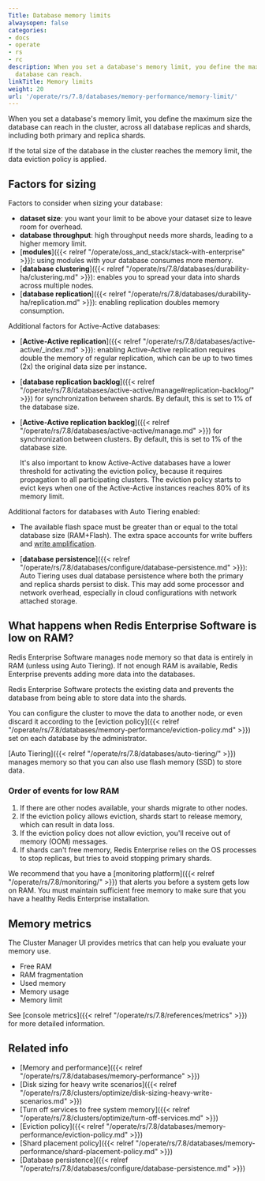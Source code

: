 ```yaml
---
Title: Database memory limits
alwaysopen: false
categories:
- docs
- operate
- rs
- rc
description: When you set a database's memory limit, you define the maximum size the
  database can reach.
linkTitle: Memory limits
weight: 20
url: '/operate/rs/7.8/databases/memory-performance/memory-limit/'
---
```

When you set a database's memory limit, you define the maximum size the
database can reach in the cluster, across all database replicas and
shards, including both primary and replica shards.

If the total size of the database in the cluster reaches the memory
limit, the data eviction policy is
applied.

## Factors for sizing

Factors to consider when sizing your database:

- **dataset size**: you want your limit to be above your dataset size to leave room for overhead.
- **database throughput**: high throughput needs more shards, leading to a higher memory limit.
- [**modules**]({{< relref "/operate/oss_and_stack/stack-with-enterprise" >}}): using modules with your database consumes more memory.
- [**database clustering**]({{< relref "/operate/rs/7.8/databases/durability-ha/clustering.md" >}}): enables you to spread your data into shards across multiple nodes.
- [**database replication**]({{< relref "/operate/rs/7.8/databases/durability-ha/replication.md" >}}): enabling replication doubles memory consumption.

Additional factors for Active-Active databases:

- [**Active-Active replication**]({{< relref "/operate/rs/7.8/databases/active-active/_index.md" >}}): enabling Active-Active replication requires double the memory of regular replication, which can be up to two times (2x) the original data size per instance.
- [**database replication backlog**]({{< relref "/operate/rs/7.8/databases/active-active/manage#replication-backlog/" >}}) for synchronization between shards. By default, this is set to 1% of the database size.
- [**Active-Active replication backlog**]({{< relref "/operate/rs/7.8/databases/active-active/manage.md" >}}) for synchronization between clusters. By default, this is set to 1% of the database size.

  It's also important to know Active-Active databases have a lower threshold for activating the eviction policy, because it requires propagation to all participating clusters. The eviction policy starts to evict keys when one of the Active-Active instances reaches 80% of its memory limit.

Additional factors for  databases with Auto Tiering enabled:

- The available flash space must be greater than or equal to the total database size (RAM+Flash). The extra space accounts for write buffers and [write amplification](https://en.wikipedia.org/wiki/Write_amplification).

- [**database persistence**]({{< relref "/operate/rs/7.8/databases/configure/database-persistence.md" >}}): Auto Tiering uses dual database persistence where both the primary and replica shards persist to disk. This may add some processor and network overhead, especially in cloud configurations with network attached storage.

## What happens when Redis Enterprise Software is low on RAM?

Redis Enterprise Software manages node memory so that data is entirely in RAM (unless using Auto Tiering). If not enough RAM is available, Redis Enterprise prevents adding more data into the databases.

Redis Enterprise Software protects the existing data and prevents the database from being able to store data into the shards.

You can configure the cluster to move the data to another node, or even discard it according to the [eviction policy]({{< relref "/operate/rs/7.8/databases/memory-performance/eviction-policy.md" >}}) set on each database by the administrator.

[Auto Tiering]({{< relref "/operate/rs/7.8/databases/auto-tiering/" >}})
manages memory so that you can also use flash memory (SSD) to store data.

### Order of events for low RAM

1. If there are other nodes available, your shards migrate to other nodes.
2. If the eviction policy allows eviction, shards start to release memory,
which can result in data loss.
3. If the eviction policy does not allow eviction, you'll receive
out of memory (OOM) messages.
4. If shards can't free memory, Redis Enterprise relies on the OS processes to stop replicas,
but tries to avoid stopping primary shards.

We recommend that you have a [monitoring platform]({{< relref "/operate/rs/7.8/monitoring/" >}}) that alerts you before a system gets low on RAM.
You must maintain sufficient free memory to make sure that you have a healthy Redis Enterprise installation.

## Memory metrics

The Cluster Manager UI provides metrics that can help you evaluate your memory use.

- Free RAM
- RAM fragmentation
- Used memory
- Memory usage
- Memory limit

See [console metrics]({{< relref "/operate/rs/7.8/references/metrics" >}}) for more detailed information.

## Related info

- [Memory and performance]({{< relref "/operate/rs/7.8/databases/memory-performance" >}})
- [Disk sizing for heavy write scenarios]({{< relref "/operate/rs/7.8/clusters/optimize/disk-sizing-heavy-write-scenarios.md" >}})
- [Turn off services to free system memory]({{< relref "/operate/rs/7.8/clusters/optimize/turn-off-services.md" >}})
- [Eviction policy]({{< relref "/operate/rs/7.8/databases/memory-performance/eviction-policy.md" >}})
- [Shard placement policy]({{< relref "/operate/rs/7.8/databases/memory-performance/shard-placement-policy.md" >}})
- [Database persistence]({{< relref "/operate/rs/7.8/databases/configure/database-persistence.md" >}})
